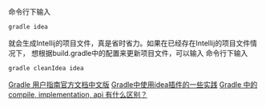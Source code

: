 
命令行下输入
```gradle
gradle idea
```

就会生成Intellij的项目文件，真是省时省力。如果在已经存在Intellij的项目文件情况下，
想根据build.gradle中的配置来更新项目文件，可以输入
命令行下输入
```gradle
gradle cleanIdea idea
```
[Gradle 用户指南官方文档中文版](https://doc.yonyoucloud.com/doc/wiki/project/GradleUserGuide-Wiki/index.html) 
[Gradle中使用idea插件的一些实践](https://www.cnblogs.com/huang0925/p/3458507.html) 
[Gradle 中的 compile, implementation, api 有什么区别？](https://www.dengkaiting.com/2019/09/01/Gradle-%E4%B8%AD%E7%9A%84-compile-implementation-api-%E6%9C%89%E4%BB%80%E4%B9%88%E5%8C%BA%E5%88%AB%EF%BC%9F/)   